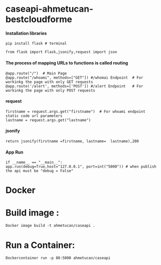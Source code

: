 # caseapi-ahmetucan-bestcloudforme


#### Installation libraries

    pip install flask # terminal 
    
    from flask import Flask,jsonify,request import json
    
#### The process of mapping URLs to functions is called routing
    
    @app.route("/")  # Main Page
    @app.route("/whoami", methods=["GET"]) #/whomai Endpoint  # For workinkg the page with only GET requests
    @app.route('/alert', methods=['POST']) #/alert Endpoint   # For workinkg the page with only POST requests
    
#### request
    firstname = request.args.get("firstname")  # For whoami endpoint static code url parameters 
    lastname = request.args.get("lastname")
    
#### jsonify 

    return jsonify(firstname =firstname, lastname=  lastname),200
    
#### App Run
    if __name__ == "__main__":
    app.run(debug=True,host="127.0.0.1", port=int("5000")) # when publish the api must be "debug = False"


# Docker 

# Build image :

    Docker image build -t ahmetucan/caseapi .

# Run a Container:

    Dockercontainer run -p 80:5000 ahmetucan/caseapi

 
 
